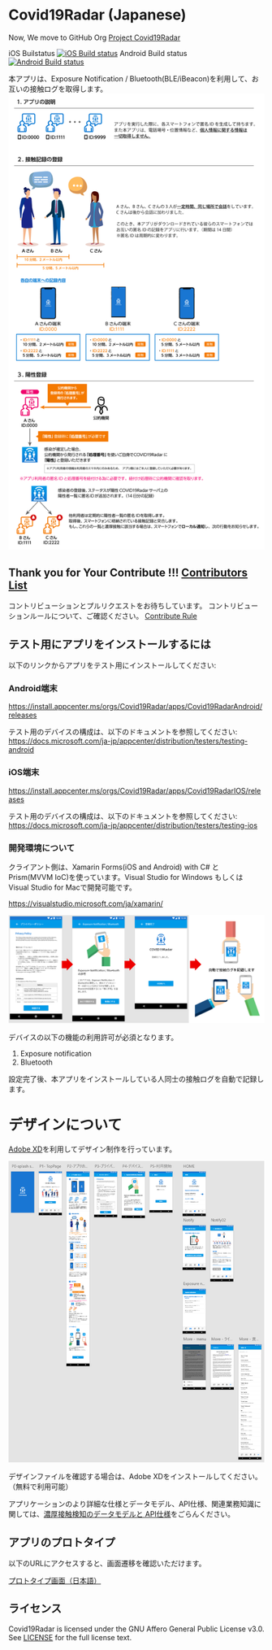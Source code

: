 # Covid19Radar (Japanese)

Now, We move to GitHub Org [Project Covid19Radar](https://github.com/Covid-19Radar)

iOS Builstatus [![iOS Build status](https://build.appcenter.ms/v0.1/apps/9c268337-4db9-4bf4-be09-efaf16672c15/branches/master/badge)](https://appcenter.ms)
Android Build status [![Android Build status](https://build.appcenter.ms/v0.1/apps/3dcdf5b5-da95-4d03-96a6-e6ed42de7e16/branches/master/badge)](https://appcenter.ms)

本アプリは、Exposure Notification / Bluetooth(BLE/iBeacon)を利用して、お互いの接触ログを取得します。
![アプリの概念](img/explanation.png)


## Thank you for Your Contribute !!! [Contributors List](https://github.com/Covid-19Radar/Covid19Radar/blob/master/CONTRIBUTORS.md)
コントリビューションとプルリクエストをお待ちしています。
コントリビューションルールについて、ご確認ください。
[Contribute Rule](https://github.com/Covid-19Radar/Covid19Radar/blob/master/HOW_TO_CONTRIBUTE.md)

## テスト用にアプリをインストールするには

以下のリンクからアプリをテスト用にインストールしてください:

### Android端末

https://install.appcenter.ms/orgs/Covid19Radar/apps/Covid19RadarAndroid/releases

テスト用のデバイスの構成は、以下のドキュメントを参照してください:
https://docs.microsoft.com/ja-jp/appcenter/distribution/testers/testing-android

### iOS端末

https://install.appcenter.ms/orgs/Covid19Radar/apps/Covid19RadarIOS/releases

テスト用のデバイスの構成は、以下のドキュメントを参照してください:
https://docs.microsoft.com/ja-jp/appcenter/distribution/testers/testing-ios


### 開発環境について

クライアント側は、Xamarin Forms(iOS and Android) with C# と Prism(MVVM IoC)を使っています。Visual Studio for Windows もしくは Visual Studio for Macで開発可能です。

https://visualstudio.microsoft.com/ja/xamarin/

![アプリ設定に関して](img/design00.png)

デバイスの以下の機能の利用許可が必須となります。 

1. Exposure notification
2. Bluetooth

設定完了後、本アプリをインストールしている人同士の接触ログを自動で記録します。

# デザインについて

[Adobe XD](https://www.adobe.com/jp/products/xd.html)を利用してデザイン制作を行っています。

![画面全体図](img/design01.jpg)

デザインファイルを確認する場合は、Adobe XDをインストールしてください。（無料で利用可能）

アプリケーションのより詳細な仕様とデータモデル、API仕様、関連業務知識に関しては、[濃厚接触検知のデータモデルと API仕様](doc/domain-model.md)をごらんください。


## アプリのプロトタイプ

以下のURLにアクセスすると、画面遷移を確認いただけます。

[プロトタイプ画面（日本語）](https://xd.adobe.com/view/9ccfd774-5667-4373-530f-591148c84aab-eafe/)


## ライセンス
Covid19Radar is licensed under the GNU Affero General Public License v3.0. See
[LICENSE](./LICENSE) for the full
license text.
